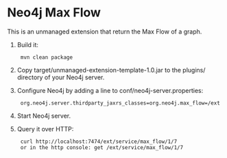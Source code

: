Neo4j Max Flow
================================

This is an unmanaged extension that return the Max Flow of a graph.

1. Build it: 

        mvn clean package

2. Copy target/unmanaged-extension-template-1.0.jar to the plugins/ directory of your Neo4j server.

3. Configure Neo4j by adding a line to conf/neo4j-server.properties:

        org.neo4j.server.thirdparty_jaxrs_classes=org.neo4j.max_flow=/ext

4. Start Neo4j server.

5. Query it over HTTP:

        curl http://localhost:7474/ext/service/max_flow/1/7
        or in the http console: get /ext/service/max_flow/1/7


